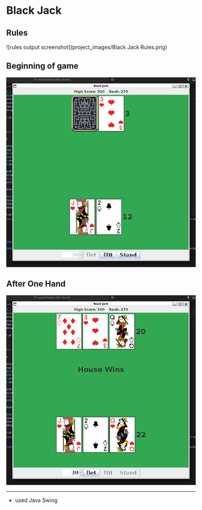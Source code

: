 # Black Jack
## Rules
![rules output screenshot](project_images/Black Jack Rules.png)

## Beginning of game
![beginning of game](project_images/dealing.png)

## After One Hand
![result of one hand](project_images/house_always_wins.png)

---
* used Java Swing